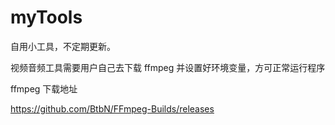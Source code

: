 # myTools
自用小工具，不定期更新。

视频音频工具需要用户自己去下载 ffmpeg 并设置好环境变量，方可正常运行程序

ffmpeg 下载地址

https://github.com/BtbN/FFmpeg-Builds/releases